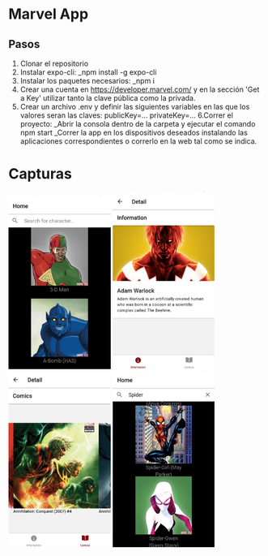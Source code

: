 # Marvel App

## Pasos

 1. Clonar el repositorio
 2. Instalar expo-cli:
 _npm install -g expo-cli
 3. Instalar los paquetes necesarios:
 _npm i
 4. Crear una cuenta en https://developer.marvel.com/ y en la sección 'Get a Key' utilizar tanto la clave pública como la privada.
 5. Crear un archivo .env y definir las siguientes variables en las que los valores seran las claves: 
 publicKey=...
 privateKey=...
 6.Correr el proyecto:
 _Abrir la consola dentro de la carpeta y ejecutar el comando npm start
 _Correr la app en los dispositivos deseados instalando las aplicaciones correspondientes o correrlo en la web tal como se indica.

# Capturas

<img width="40%" src="https://github.com/ADurich/MarvelApp/blob/main/images/1.png" alt="About screen" title="Landing"/>
<img width="40%" src="https://github.com/ADurich/MarvelApp/blob/main/images/2.png" alt="About screen" title="Landing"/>
<img width="40%" src="https://github.com/ADurich/MarvelApp/blob/main/images/3.png" alt="About screen" title="Landing"/>
<img width="40%" src="https://github.com/ADurich/MarvelApp/blob/main/images/4.png" alt="About screen" title="Landing"/>
